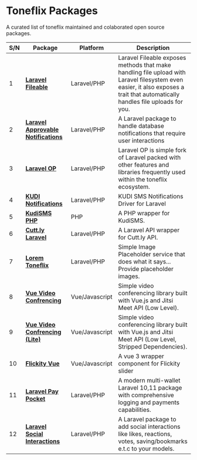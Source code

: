 # Toneflix Packages
A curated list of toneflix maintained and colaborated open source packages.

| S/N | Package                               | Platform        | Description                                                                                                                                                                       |
|-----|---------------------------------------|-----------------|-----------------------------------------------------------------------------------------------------------------------------------------------------------------------------------|
| 1   | **[Laravel Fileable][1]**                 | Laravel/PHP     | Laravel Fileable exposes methods that make handling file upload with Laravel filesystem even easier, it also exposes a trait that automatically handles file uploads for you. |
| 2   | **[Laravel Approvable Notifications][2]** | Laravel/PHP     | A Laravel package to handle database notifications that require user interactions                                                                                             |
| 3   | **[Laravel OP][3]**                       | Laravel/PHP     | Laravel OP is simple fork of Laravel packed with other features and libraries frequently used within the toneflix ecosystem.                                                  |
| 4   | **[KUDI Notifications][4]**               | Laravel/PHP     | KUDI SMS Notifications Driver for Laravel                                                                                                                                     |
| 5   | **[KudiSMS PHP][5]**                      | PHP             | A PHP wrapper for KudiSMS.                                                                                                                                                    |
| 6   | **[Cutt.ly Laravel][6]**                  | Laravel/PHP     | A Laravel API wrapper for Cutt.ly API.                                                                                                                                        |
| 7   | **[Lorem Toneflix][7]**                   | Laravel/PHP     | Simple Image Placeholder service that does what it says... Provide placeholder images.                                                                                        |
| 8   | **[Vue Video Confrencing][8]**            | Vue/Javascript  | Simple video conferencing library built with Vue.js and Jitsi Meet API (Low Level).                                                                                           |
| 9   | **[Vue Video Confrencing (Lite)][9]**     | Vue/Javascript  | Simple video conferencing library built with Vue.js and Jitsi Meet API (Low Level, Stripped Dependencies).                                                                    |
| 10  | **[Flickity Vue][10]**                    | Vue/Javascript  | A vue 3 wrapper component for Flickity slider                                                                                                                                 |
| 11  | **[Laravel Pay Pocket][11]**              | Laravel/PHP     | A modern multi-wallet Laravel 10,11 package with comprehensive logging and payments capabilities.                                                                             |
| 12  | **[Laravel Social Interactions][12]**     | Laravel/PHP     | A Laravel package to add social interactions like likes, reactions, votes, saving/bookmarks e.t.c to your models.                                                             |


[1]:https://github.com/toneflix/laravel-fileable
[2]:https://github.com/toneflix/laravel-approvable-notifications
[3]:https://github.com/toneflix/laravel-op
[4]:https://github.com/toneflix/kudisms-notification
[5]:https://github.com/toneflix/kudi-sms-php
[6]:https://github.com/toneflix/cuttly-laravel
[7]:https://github.com/toneflix/lorem-toneflix
[8]:https://github.com/toneflix/vue-video-conferencing
[9]:https://github.com/toneflix/vue-video-conferencing-lite
[10]:https://github.com/toneflix/flickity-vue
[11]:https://github.com/HPWebdeveloper/laravel-pay-pocket
[12]:https://github.com/toneflix/laravel-social-interactions
